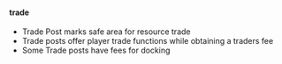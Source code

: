 #### trade


- Trade Post marks safe area for resource trade
- Trade posts offer player trade functions while obtaining a traders fee
- Some Trade posts have fees for docking


